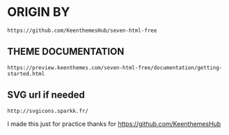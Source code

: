 # ORIGIN BY

    https://github.com/KeenthemesHub/seven-html-free

## THEME DOCUMENTATION

    https://preview.keenthemes.com/seven-html-free/documentation/getting-started.html

## SVG url if needed

    http://svgicons.sparkk.fr/

I made this just for practice
thanks for https://github.com/KeenthemesHub
